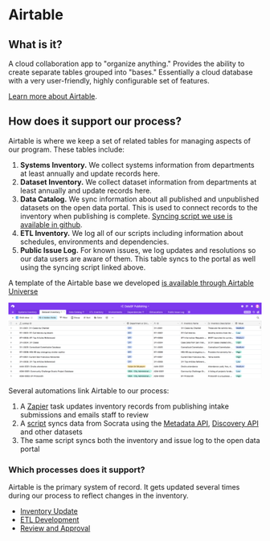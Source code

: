 # Airtable

## What is it?

A cloud collaboration app to "organize anything." Provides the ability to create separate tables grouped into "bases." Essentially a cloud database with a very user-friendly, highly configurable set of features.

[Learn more about Airtable](https://airtable.com).

## How does it support our process?

Airtable is where we keep a set of related tables for managing aspects of our program. These tables include:

1. **Systems Inventory.** We collect systems information from departments at least annually and update records here.
2. **Dataset Inventory.** We collect dataset information from departments at least annually and update records here.
3. **Data Catalog.** We sync information about all published and unpublished datasets on the open data portal. This is used to connect records to the inventory when publishing is complete. [Syncing script we use is available in github](https://github.com/DataSF/sync-socrata-airtable).
3. **ETL Inventory.** We log all of our scripts including information about schedules, environments and dependencies.
4. **Public Issue Log.** For known issues, we log updates and resolutions so our data users are aware of them. This table syncs to the portal as well using the syncing script linked above.

A template of the Airtable base we developed [is available through Airtable Universe](https://airtable.com/universe/expdzCcK4CSOfLuhD/open-data-management)

![This image shows the dataset inventory table in DataSF's airtable base](/assets/airtable_inventory.png)

Several automations link Airtable to our process:

1. A [Zapier](https://zapier.com) task updates inventory records from publishing intake submissions and emails staff to review
2. A [script](https://github.com/DataSF/sync-socrata-airtable) syncs data from Socrata using the [Metadata API](https://github.com/DataSF/sync-socrata-airtable), [Discovery API](https://socratadiscovery.docs.apiary.io/#) and other datasets
3. The same script syncs both the inventory and issue log to the open data portal

### Which processes does it support?

Airtable is the primary system of record. It gets updated several times during our process to reflect changes in the inventory.

* [Inventory Update](2_inventory/README.md)
* [ETL Development](6_etl_development/README.md)
* [Review and Approval](7_review_and_approval/README.md)